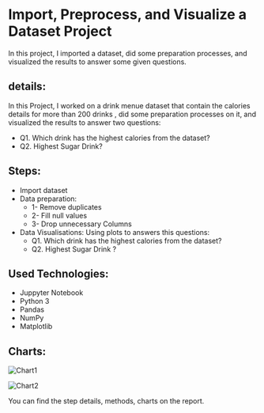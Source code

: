 # Import, Preprocess, and Visualize a Dataset Project

In this project, I imported a dataset, did some preparation processes, and visualized the results to answer some given questions.


## details:

In this Project, I worked on a drink menue dataset that contain the calories details for more than 200 drinks , did some preparation processes on it, and visualized the results to answer two questions:
- Q1. Which drink has the highest calories from the dataset?
- Q2. Highest Sugar Drink?



## Steps:

- Import dataset
- Data preparation: 
    - 1- Remove duplicates
	- 2- Fill null values
	- 3- Drop unnecessary Columns
- Data Visualisations: Using plots to answers this questions:
	- Q1. Which drink has the highest calories from the dataset?
	- Q2. Highest Sugar Drink ?
	

## Used Technologies:

- Juppyter Notebook
- Python 3
- Pandas
- NumPy
- Matplotlib


## Charts:

![Chart1](https://user-images.githubusercontent.com/46838441/181722937-13a4ae14-6fb3-4b30-8bd2-2161205c6bdd.png)



![Chart2](https://user-images.githubusercontent.com/46838441/181722988-27e4834e-4104-40cf-bbd1-8cc9f3e6815d.png)



You can find the step details, methods, charts on the report.


